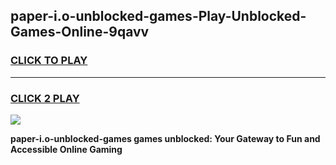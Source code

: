 
## paper-i.o-unblocked-games-Play-Unblocked-Games-Online-9qavv
<h3>
<a href="https://premium76.site?title=paper-i.o-unblocked-games&ref=25A">CLICK TO PLAY</a></h3>
<hr>

<h3>
<a href="https://premium76.site?title=paper-i.o-unblocked-games&ref=25A">CLICK 2 PLAY</a>
  
</h3>

<a href="https://premium76.site?title=paper-i.o-unblocked-games&ref=25A"><img src="https://clearcache.store/games.png"></a>


**paper-i.o-unblocked-games games unblocked: Your Gateway to Fun and Accessible Online Gaming**
